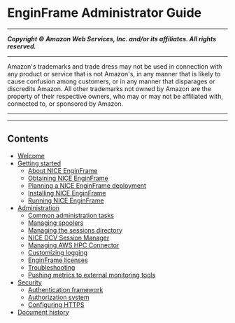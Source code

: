 # EnginFrame Administrator Guide 

-----
*****Copyright &copy; Amazon Web Services, Inc. and/or its affiliates. All rights reserved.*****

-----
Amazon's trademarks and trade dress may not be used in 
     connection with any product or service that is not Amazon's, 
     in any manner that is likely to cause confusion among customers, 
     or in any manner that disparages or discredits Amazon. All other 
     trademarks not owned by Amazon are the property of their respective
     owners, who may or may not be affiliated with, connected to, or 
     sponsored by Amazon.

-----


-----
## Contents
+ [Welcome](chapter-welcome.md)
+ [Getting started](getting-started.md)
   + [About NICE EnginFrame](about.md)
   + [Obtaining NICE EnginFrame](obtaining.md)
   + [Planning a NICE EnginFrame deployment](planning-deployment.md)
   + [Installing NICE EnginFrame](section-installation.md)
   + [Running NICE EnginFrame](running.md)
+ [Administration](admin.md)
   + [Common administration tasks](common-admin-tasks.md)
   + [Managing spoolers](managing-spoolers.md)
   + [Managing the sessions directory](managing-sessions.md)
   + [NICE DCV Session Manager](dcv-session-manager.md)
   + [Managing AWS HPC Connector](managing-hpc-connector.md)
   + [Customizing logging](logging.md)
   + [EnginFrame licenses](licenses.md)
   + [Troubleshooting](chapter-troubleshooting.md)
   + [Pushing metrics to external monitoring tools](pushing-metrics.md)
+ [Security](part-security-aspects.md)
   + [Authentication framework](chapter-authentication.md)
   + [Authorization system](chapter-authorization.md)
   + [Configuring HTTPS](http-ssl.md)
+ [Document history](document_history.md)